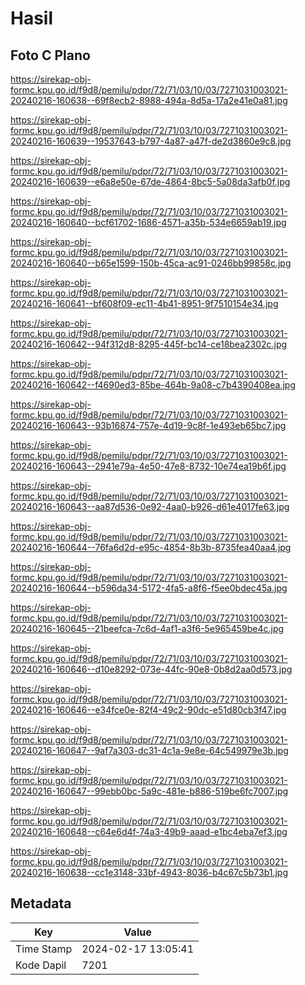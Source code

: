 # Hasil

## Foto C Plano

https://sirekap-obj-formc.kpu.go.id/f9d8/pemilu/pdpr/72/71/03/10/03/7271031003021-20240216-160638--69f8ecb2-8988-494a-8d5a-17a2e41e0a81.jpg

https://sirekap-obj-formc.kpu.go.id/f9d8/pemilu/pdpr/72/71/03/10/03/7271031003021-20240216-160639--19537643-b797-4a87-a47f-de2d3860e9c8.jpg

https://sirekap-obj-formc.kpu.go.id/f9d8/pemilu/pdpr/72/71/03/10/03/7271031003021-20240216-160639--e6a8e50e-67de-4864-8bc5-5a08da3afb0f.jpg

https://sirekap-obj-formc.kpu.go.id/f9d8/pemilu/pdpr/72/71/03/10/03/7271031003021-20240216-160640--bcf61702-1686-4571-a35b-534e6659ab19.jpg

https://sirekap-obj-formc.kpu.go.id/f9d8/pemilu/pdpr/72/71/03/10/03/7271031003021-20240216-160640--b65e1599-150b-45ca-ac91-0246bb99858c.jpg

https://sirekap-obj-formc.kpu.go.id/f9d8/pemilu/pdpr/72/71/03/10/03/7271031003021-20240216-160641--bf608f09-ec11-4b41-8951-9f7510154e34.jpg

https://sirekap-obj-formc.kpu.go.id/f9d8/pemilu/pdpr/72/71/03/10/03/7271031003021-20240216-160642--94f312d8-8295-445f-bc14-ce18bea2302c.jpg

https://sirekap-obj-formc.kpu.go.id/f9d8/pemilu/pdpr/72/71/03/10/03/7271031003021-20240216-160642--f4690ed3-85be-464b-9a08-c7b4390408ea.jpg

https://sirekap-obj-formc.kpu.go.id/f9d8/pemilu/pdpr/72/71/03/10/03/7271031003021-20240216-160643--93b16874-757e-4d19-9c8f-1e493eb65bc7.jpg

https://sirekap-obj-formc.kpu.go.id/f9d8/pemilu/pdpr/72/71/03/10/03/7271031003021-20240216-160643--2941e79a-4e50-47e8-8732-10e74ea19b6f.jpg

https://sirekap-obj-formc.kpu.go.id/f9d8/pemilu/pdpr/72/71/03/10/03/7271031003021-20240216-160643--aa87d536-0e92-4aa0-b926-d61e4017fe63.jpg

https://sirekap-obj-formc.kpu.go.id/f9d8/pemilu/pdpr/72/71/03/10/03/7271031003021-20240216-160644--76fa6d2d-e95c-4854-8b3b-8735fea40aa4.jpg

https://sirekap-obj-formc.kpu.go.id/f9d8/pemilu/pdpr/72/71/03/10/03/7271031003021-20240216-160644--b596da34-5172-4fa5-a8f6-f5ee0bdec45a.jpg

https://sirekap-obj-formc.kpu.go.id/f9d8/pemilu/pdpr/72/71/03/10/03/7271031003021-20240216-160645--21beefca-7c6d-4af1-a3f6-5e965459be4c.jpg

https://sirekap-obj-formc.kpu.go.id/f9d8/pemilu/pdpr/72/71/03/10/03/7271031003021-20240216-160646--d10e8292-073e-44fc-90e8-0b8d2aa0d573.jpg

https://sirekap-obj-formc.kpu.go.id/f9d8/pemilu/pdpr/72/71/03/10/03/7271031003021-20240216-160646--e34fce0e-82f4-49c2-90dc-e51d80cb3f47.jpg

https://sirekap-obj-formc.kpu.go.id/f9d8/pemilu/pdpr/72/71/03/10/03/7271031003021-20240216-160647--9af7a303-dc31-4c1a-9e8e-64c549979e3b.jpg

https://sirekap-obj-formc.kpu.go.id/f9d8/pemilu/pdpr/72/71/03/10/03/7271031003021-20240216-160647--99ebb0bc-5a9c-481e-b886-519be6fc7007.jpg

https://sirekap-obj-formc.kpu.go.id/f9d8/pemilu/pdpr/72/71/03/10/03/7271031003021-20240216-160648--c64e6d4f-74a3-49b9-aaad-e1bc4eba7ef3.jpg

https://sirekap-obj-formc.kpu.go.id/f9d8/pemilu/pdpr/72/71/03/10/03/7271031003021-20240216-160638--cc1e3148-33bf-4943-8036-b4c67c5b73b1.jpg


## Metadata

| Key        | Value               |
| ---------- | ------------------- |
| Time Stamp | 2024-02-17 13:05:41 |
| Kode Dapil | 7201                |



